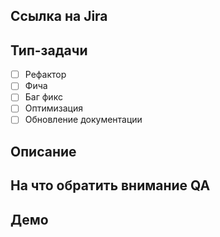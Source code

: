 ## Ссылка на Jira

## Тип-задачи

- [ ] Рефактор
- [ ] Фича
- [ ] Баг фикс
- [ ] Оптимизация
- [ ] Обновление документации

## Описание

## На что обратить внимание QA

## Демо
